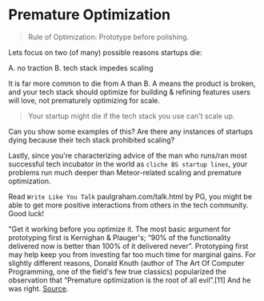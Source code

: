 # Premature Optimization 

> Rule of Optimization: Prototype before polishing. 

Lets focus on two (of many) possible reasons startups die: 

A.  no traction 
B.  tech stack impedes scaling 

It is far more common to die from A than B.  A means the product is broken, and your tech stack should optimize for building & refining features users will love, not prematurely optimizing for scale.

> Your startup might die if the tech stack you use can't scale up.

Can you show some examples of this? Are there any instances of startups dying because their tech stack prohibited scaling?

Lastly, since you're characterizing advice of the man who runs/ran most successful tech incubator in the world as `cliche BS startup lines`, your problems run much deeper than Meteor-related scaling and premature optimization.

Read `Write Like You Talk`  paulgraham.com/talk.html by PG, you might be able to get more positive interactions from others in the tech community.  Good luck!



"Get it working before you optimize it. The most basic argument for prototyping first is Kernighan & Plauger's; “90% of the functionality delivered now is better than 100% of it delivered never”. Prototyping first may help keep you from investing far too much time for marginal gains. For slightly different reasons, Donald Knuth (author of The Art Of Computer Programming, one of the field's few true classics) popularized the observation that “Premature optimization is the root of all evil”.[11] And he was right. [Source][1].

[1]:homepage.cs.uri.edu/~thenry/resources/unix_art/ch01s06.html